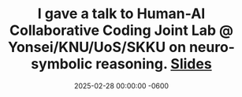 ---
title: "I gave a talk to Human-AI Collaborative Coding Joint Lab @ Yonsei/KNU/UoS/SKKU on neuro-symbolic reasoning. <a href=\"/assets/pdf/talk/20250228-talk-HACC.pdf\">Slides</a>"
date: 2025-02-28 00:00:00 -0600
---